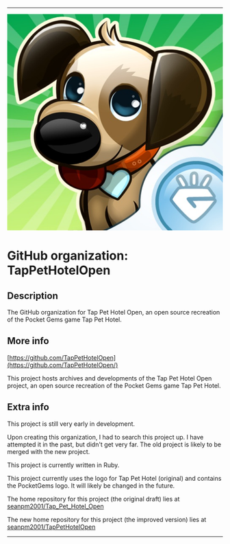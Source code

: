 
***

![TapPetHotel_512px_PocketGems_Icon.jpeg failed to load. The file may be missing or corrupt. Check the file path for errors first.](/AdditionalInfo/2/TapPetHotelOpen/TapPetHotel_512px_PocketGems_Icon.jpeg)

# GitHub organization: TapPetHotelOpen

## Description

The GitHub organization for Tap Pet Hotel Open, an open source recreation of the Pocket Gems game Tap Pet Hotel.

## More info

[https://github.com/TapPetHotelOpen](https://github.com/TapPetHotelOpen/)

This project hosts archives and developments of the Tap Pet Hotel Open project, an open source recreation of the Pocket Gems game Tap Pet Hotel.

## Extra info

This project is still very early in development.

Upon creating this organization, I had to search this project up. I have attempted it in the past, but didn't get very far. The old project is likely to be merged with the new project.

This project is currently written in Ruby.

This project currently uses the logo for Tap Pet Hotel (original) and contains the PocketGems logo. It will likely be changed in the future.

The home repository for this project (the original draft) lies at [seanpm2001/Tap_Pet_Hotel_Open](https://github.com/seanpm2001/Tap_Pet_Hotel_Open/)

The new home repository for this project (the improved version) lies at [seanpm2001/TapPetHotelOpen](https://github.com/seanpm2001/TapPetHotelOpen/)

***
